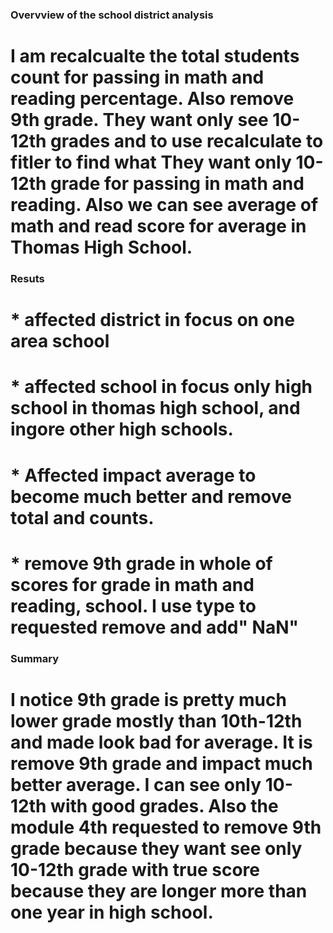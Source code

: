 ### Overvview of the school district analysis
# I am recalcualte the total students count for passing in math and reading percentage. Also remove 9th grade. They want only see 10-12th grades and to use recalculate to fitler to find what They want only 10-12th grade for passing in math and reading. Also we can see average of math and read score for average in Thomas High School.

### Resuts
# * affected district in focus on one area school
# * affected school in focus only high school in thomas high school, and ingore other high schools. 
# * Affected impact average to become much better and remove total and counts.
# * remove 9th grade in whole of scores for grade in math and reading, school. I use type to requested remove and add" NaN"

### Summary
# I notice 9th grade is pretty much lower grade mostly than 10th-12th and made look bad for average. It is remove 9th grade and impact much better average. I can see only 10-12th with good grades. Also the module 4th requested to remove 9th grade because they want see only 10-12th grade with true score because they are longer more than one year in high school.

